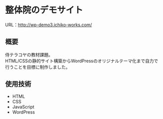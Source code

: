 # 整体院のデモサイト

URL：http://wp-demo3.ichiko-works.com/

## 概要
侍テラコヤの教材課題。<br>
HTML/CSSの静的サイト構築からWordPressのオリジナルテーマ化まで自力で行うことを目標に制作しました。

## 使用技術
- HTML
- CSS
- JavaScript
- WordPress
